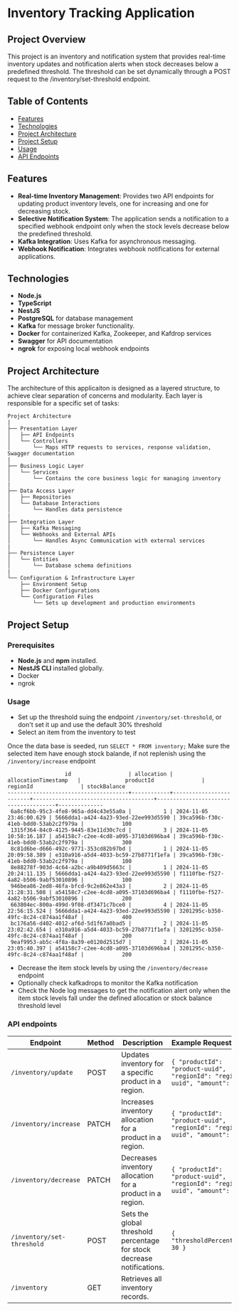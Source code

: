 # Inventory Tracking Application

## Project Overview

This project is an inventory and notification system that provides real-time inventory updates and notification alerts when stock decreases below a predefined threshold. The threshold can be set dynamically through a POST request to the /inventory/set-threshold endpoint.

## Table of Contents

- [Features](#features)
- [Technologies](#technologies)
- [Project Architecture](#project-architecture)
- [Project Setup](#setup-instructions)
- [Usage](#usage)
- [API Endpoints](#api-endpoints)

## Features
- **Real-time Inventory Management**: Provides two API endpoints for updating product inventory levels, one for increasing and one for decreasing stock.
- **Selective Notification System**: The application sends a notification to a specified webhook endpoint only when the stock levels decrease below the predefined threshold.
- **Kafka Integration**: Uses Kafka for asynchronous messaging.
- **Webhook Notification**: Integrates webhook notifications for external applications.

## Technologies

- **Node.js**
- **TypeScript**
- **NestJS**
- **PostgreSQL** for database management
- **Kafka** for message broker functionality.
- **Docker** for containerized Kafka, Zookeeper, and Kafdrop services
- **Swagger** for API documentation
- **ngrok** for exposing local webhook endpoints

## Project Architecture

The architecture of this applicaiton is designed as a layered structure, to achieve clear separation of concerns and modularity. 
Each layer is responsible for a specific set of tasks:

```
Project Architecture
|
├── Presentation Layer
│   ├── API Endpoints
│   └── Controllers
│       └── Maps HTTP requests to services, response validation, Swagger documentation
|
├── Business Logic Layer
│   └── Services
│       └── Contains the core business logic for managing inventory
|
├── Data Access Layer
│   ├── Repositories
│   └── Database Interactions
│       └── Handles data persistence
|
├── Integration Layer
│   ├── Kafka Messaging
│   └── Webhooks and External APIs
│       └── Handles Async Communication with external services
|
├── Persistence Layer
│   └── Entities
│       └── Database schema definitions
|
└── Configuration & Infrastructure Layer
    ├── Environment Setup
    ├── Docker Configurations
    └── Configuration Files
        └── Sets up development and production environments
```

## Project Setup

### Prerequisites

- **Node.js** and **npm** installed.
- **NestJS CLI** installed globally.
- Docker
- ngrok 

### Usage

- Set up the threshold suing the endpoint `/inventory/set-threshold`, or don't set it up and use the default 30% threshold 
- Select an item from the inventory to test

Once the data base is seeded, run `SELECT * FROM inventory;`
Make sure the selected item have enough stock balande, if not replenish using the `/inventory/increase` endpoint

```
                  id                  | allocation |   allocationTimestamp   |              productId               |               regionId               | stockBalance 
--------------------------------------+------------+-------------------------+--------------------------------------+--------------------------------------+--------------
 6a8cf6bb-95c3-4fe8-965a-dd4c43e55a0a |          1 | 2024-11-05 23:46:00.629 | 5666dda1-a424-4a23-93ed-22ee993d5590 | 39ca596b-f30c-41eb-bdd0-53ab2c2f979a |            100
 1315f364-84c0-4125-9445-83e11d30c7cd |          3 | 2024-11-05 10:58:16.187 | a54158c7-c2ee-4cd8-a095-37103d696ba4 | 39ca596b-f30c-41eb-bdd0-53ab2c2f979a |            300
 8c81d6be-d666-492c-9771-353cd82b97bd |          1 | 2024-11-05 20:09:58.389 | e310a916-a5d4-4033-bc59-27b8771f1efa | 39ca596b-f30c-41eb-bdd0-53ab2c2f979a |            100
 8e88278f-903d-4c64-a2bc-a9b409d5663c |          1 | 2024-11-05 20:24:11.135 | 5666dda1-a424-4a23-93ed-22ee993d5590 | f1110fbe-f527-4a82-b506-9abf53010896 |            100
 946bea86-2ed8-46fa-bfcd-9c2e862e43a3 |          2 | 2024-11-05 21:28:31.508 | a54158c7-c2ee-4cd8-a095-37103d696ba4 | f1110fbe-f527-4a82-b506-9abf53010896 |            200
 663804ec-800a-499d-9f08-df3471c7bce0 |          4 | 2024-11-05 22:56:15.524 | 5666dda1-a424-4a23-93ed-22ee993d5590 | 3201295c-b350-49fc-8c24-c874aa1f48af |            400
 bc176a56-d402-4012-af6d-5d1f67a0bad5 |          2 | 2024-11-05 23:02:42.654 | e310a916-a5d4-4033-bc59-27b8771f1efa | 3201295c-b350-49fc-8c24-c874aa1f48af |            200
 9eaf9953-ab5c-4f8a-8a39-e0120d2515d7 |          2 | 2024-11-05 23:05:40.397 | a54158c7-c2ee-4cd8-a095-37103d696ba4 | 3201295c-b350-49fc-8c24-c874aa1f48af |            200
```
- Decrease the item stock levels by using the `/inventory/decrease` endpoint
- Optionally check kafkadrops to monitor the Kafka notification
- Check the Node log messages to get the notification alert only when the item stock levels fall under the defined allocation or stock balance threshold level


### API endpoints

| Endpoint                    | Method | Description                                                            | Example Request Body                                                           |
|-----------------------------|--------|------------------------------------------------------------------------|--------------------------------------------------------------------------------|
| `/inventory/update`         | POST   | Updates inventory for a specific product in a region.                  | `{ "productId": "product-uuid", "regionId": "region-uuid", "amount": 100 }`    |
| `/inventory/increase`       | PATCH  | Increases inventory allocation for a product in a region.              | `{ "productId": "product-uuid", "regionId": "region-uuid", "amount": 20 }`     |
| `/inventory/decrease`       | PATCH  | Decreases inventory allocation for a product in a region.              | `{ "productId": "product-uuid", "regionId": "region-uuid", "amount": 10 }`     |
| `/inventory/set-threshold`  | POST   | Sets the global threshold percentage for stock decrease notifications. | `{ "thresholdPercentage": 30 }`                                                |
| `/inventory`                | GET    | Retrieves all inventory records.                                       |                                                                                |

